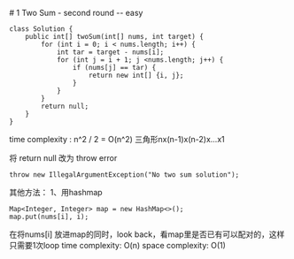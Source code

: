\# 1 Two Sum - second round -- easy

```
class Solution {
    public int[] twoSum(int[] nums, int target) {
        for (int i = 0; i < nums.length; i++) {
            int tar = target - nums[i];
            for (int j = i + 1; j <nums.length; j++) {
                if (nums[j] == tar) {
                    return new int[] {i, j};
                }
            }
        }
        return null;
    }
}
```
time complexity : n^2 / 2 = O(n^2)
三角形nx(n-1)x(n-2)x...x1

将 return null 改为 throw error
```
throw new IllegalArgumentException("No two sum solution");
```

其他方法：
1、用hashmap
```
Map<Integer, Integer> map = new HashMap<>();
map.put(nums[i], i);
```
在将nums[i] 放进map的同时，look back，看map里是否已有可以配对的，这样只需要1次loop
time complexity: O(n)
space complexity: O(1)
